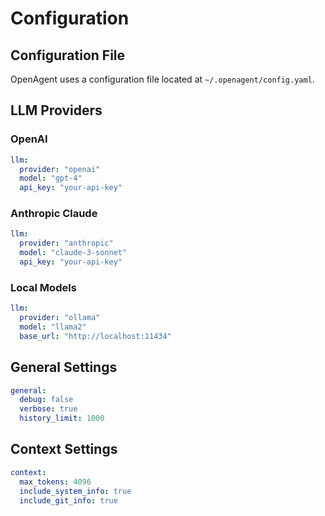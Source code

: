 # Configuration

## Configuration File

OpenAgent uses a configuration file located at `~/.openagent/config.yaml`.

## LLM Providers

### OpenAI

```yaml
llm:
  provider: "openai"
  model: "gpt-4"
  api_key: "your-api-key"
```

### Anthropic Claude

```yaml
llm:
  provider: "anthropic"
  model: "claude-3-sonnet"
  api_key: "your-api-key"
```

### Local Models

```yaml
llm:
  provider: "ollama"
  model: "llama2"
  base_url: "http://localhost:11434"
```

## General Settings

```yaml
general:
  debug: false
  verbose: true
  history_limit: 1000
```

## Context Settings

```yaml
context:
  max_tokens: 4096
  include_system_info: true
  include_git_info: true
```
